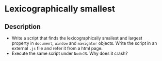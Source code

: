 ﻿# Lexicographically smallest

## Description
- Write a script that finds the lexicographically smallest and largest property in `document`, `window` and `navigator` objects. Write the script in an external `.js` file and refer it from a html page.
- Execute the same script under `NodeJS`. Why does it crash?
